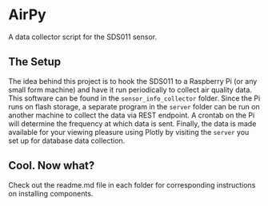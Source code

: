 # AirPy

A data collector script for the SDS011 sensor.

## The Setup

The idea behind this project is to hook the SDS011 to a Raspberry Pi (or any small form machine) and have it run periodically to collect air quality data. This software can be found in the `sensor_info_collector` folder. Since the Pi runs on flash storage, a separate program in the `server` folder can be run on another machine to collect the data via REST endpoint. A crontab on the Pi will determine the frequency at which data is sent. Finally, the data is made available for your viewing pleasure using Plotly by visiting the `server` you set up for database data collection.

## Cool. Now what?

Check out the readme.md file in each folder for corresponding instructions on installing components.